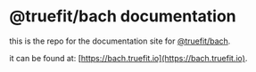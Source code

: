 # @truefit/bach documentation

this is the repo for the documentation site for [@truefit/bach](https://github.com/truefit/bach).


it can be found at: [https://bach.truefit.io](https://bach.truefit.io).
